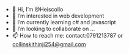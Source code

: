 - 👋 Hi, I’m @Heiscollo
- 👀 I’m interested in web development
- 🌱 I’m currently learning c# and javascript
- 💞️ I’m looking to collaborate on ...
- 📫 How to reach me:  contact:0791213787 or collinskithinji254@gmail.com

<!---
Heiscollo/Heiscollo is a ✨ special ✨ repository because its `README.md` (this file) appears on your GitHub profile.
You can click the Preview link to take a look at your changes.
--->
